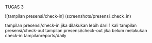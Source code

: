 TUGAS 3

![tampilan presensi/check-in] (screenshots/presensi_check_in)

tampilan presensi/check-in jika dilakukan lebih dari 1 kali
tampilan presensi/check-out
tampilan presensi/check-out jika belum melakukan check-in
tampilanreports/daily